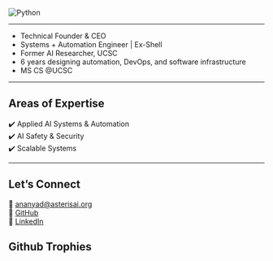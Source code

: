 ![Python](https://img.shields.io/badge/Python-F7C1D9?style=flat&logo=python&logoColor=white)


---

- Technical Founder & CEO
- Systems + Automation Engineer | Ex-Shell  
- Former AI Researcher, UCSC  
- 6 years designing automation, DevOps, and software infrastructure  
- MS CS @UCSC 

---

  ## Areas of Expertise  

  ✔️ Applied AI Systems & Automation  
  ✔️ AI Safety & Security  
  ✔️ Scalable Systems  

 
---

## Let’s Connect  

📧 [ananyad@asterisai.org](mailto:ananyad@asterisai.org)  
🔗 [GitHub](https://github.com/ananyadd)  
💼 [LinkedIn](https://www.linkedin.com/in/ananya-das-a3016059/)

## Github Trophies

